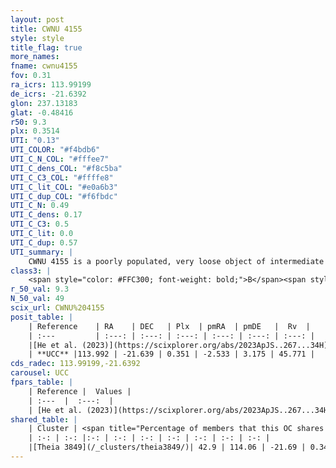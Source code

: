 ```yaml
---
layout: post
title: CWNU 4155
style: style
title_flag: true
more_names: 
fname: cwnu4155
fov: 0.31
ra_icrs: 113.99199
de_icrs: -21.6392
glon: 237.13183
glat: -0.48416
r50: 9.3
plx: 0.3514
UTI: "0.13"
UTI_COLOR: "#f4bdb6"
UTI_C_N_COL: "#fffee7"
UTI_C_dens_COL: "#f8c5ba"
UTI_C_C3_COL: "#ffffe8"
UTI_C_lit_COL: "#e0a6b3"
UTI_C_dup_COL: "#f6fbdc"
UTI_C_N: 0.49
UTI_C_dens: 0.17
UTI_C_C3: 0.5
UTI_C_lit: 0.0
UTI_C_dup: 0.57
UTI_summary: |
    CWNU 4155 is a poorly populated, very loose object of intermediate C3 quality. It was recently reported in the literature.<br><br>This is likely a unique object, which shares a moderate percentage of members with at least one previously reported entry.
class3: |
    <span style="color: #FFC300; font-weight: bold;">B</span><span style="color: #FFC300; font-weight: bold;">B</span>
r_50_val: 9.3
N_50_val: 49
scix_url: CWNU%204155
posit_table: |
    | Reference    | RA    | DEC   | Plx  | pmRA  | pmDE   |  Rv  |
    | :---         | :---: | :---: | :---: | :---: | :---: | :---: |
    |[He et al. (2023)](https://scixplorer.org/abs/2023ApJS..267...34H) | 113.992 | -21.632 | 0.353 | -2.533 | 3.168 | 45.77 |
    | **UCC** |113.992 | -21.639 | 0.351 | -2.533 | 3.175 | 45.771 | 
cds_radec: 113.99199,-21.6392
carousel: UCC
fpars_table: |
    | Reference |  Values |
    | :---  |  :---:  |
    | [He et al. (2023)](https://scixplorer.org/abs/2023ApJS..267...34H) | `A0=1.1, m-M=12.05, logA=8.4` |
shared_table: |
    | Cluster | <span title="Percentage of members that this OC shares with the ones listed">%</span>   | RA   | DEC   | Plx   | pmRA  | pmDE  | Rv | UTI |
    | :-: | :-: |:-: | :-: | :-: | :-: | :-: | :-: | :-: |
    |[Theia 3849](/_clusters/theia3849/)| 42.9 | 114.06 | -21.69 | 0.34 | -2.53 | 3.16 | -- |0.25 |
---
```

